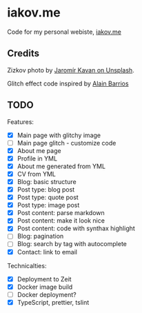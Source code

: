 # iakov.me

Code for my personal webiste, [iakov.me](https://iakov.me/)

## Credits

Zizkov photo by [Jaromír Kavan on Unsplash](https://unsplash.com/@jerrykavan?utm_source=unsplash&amp;utm_medium=referral&amp;utm_content=creditCopyText).

Glitch effect code inspired by [Alain Barrios](https://codepen.io/AlainBarrios/pen/OEOKgm)

## TODO

Features:
* [x] Main page with glitchy image
* [ ] Main page glitch - customize code
* [x] About me page 
* [x] Profile in YML
* [x] About me generated from YML
* [x] CV from YML
* [x] Blog: basic structure
* [x] Post type: blog post
* [x] Post type: quote post
* [x] Post type: image post
* [x] Post content: parse markdown
* [x] Post content: make it look nice
* [x] Post content: code with synthax highlight
* [ ] Blog: pagination
* [ ] Blog: search by tag with autocomplete
* [x] Contact: link to email

Technicalties:
* [x] Deployment to Zeit
* [x] Docker image build
* [ ] Docker deployment?
* [x] TypeScript, prettier, tslint
